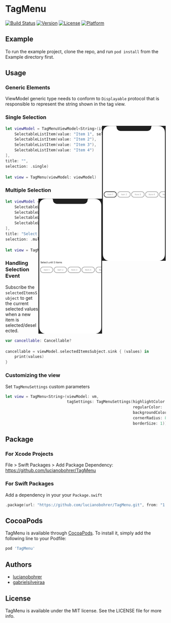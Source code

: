 # TagMenu

[![Build Status](https://travis-ci.com/lucianobohrer/TagMenu.svg?token=qq5fjiKDEp43N6JsJhQv&branch=main)](https://travis-ci.com/lucianobohrer/TagMenu)
[![Version](https://img.shields.io/cocoapods/v/TagMenu.svg?style=flat)](https://cocoapods.org/pods/TagMenu)
[![License](https://img.shields.io/cocoapods/l/TagMenu.svg?style=flat)](https://cocoapods.org/pods/TagMenu)
[![Platform](https://img.shields.io/cocoapods/p/TagMenu.svg?style=flat)](https://cocoapods.org/pods/TagMenu)

## Example

To run the example project, clone the repo, and run `pod install` from the Example directory first.

## Usage

### Generic Elements
ViewModel generic type needs to conform to `Displayable` protocol that is responsible to represent the string shown in the tag view.

### Single Selection
<img src=Docs/single.gif width=200 align="right" />

```swift
let viewModel = TagMenuViewModel<String>(items: [
    SelectableListItem(value: "Item 1", selected: true),
    SelectableListItem(value: "Item 2"),
    SelectableListItem(value: "Item 3"),
    SelectableListItem(value: "Item 4")
],
title: "",
selection: .single)

let view = TagMenu(viewModel: viewModel)
```
### Multiple Selection
<img src=Docs/multiple.gif width=200 align="right" />

```swift
let viewModel = TagMenuViewModel<String>(items: [
    SelectableListItem(value: "Item 1"),
    SelectableListItem(value: "Item 2"),
    SelectableListItem(value: "Item 3"),
    SelectableListItem(value: "Item 4")
],
title: "Select until 3 items",
selection: .multiple(max: 3))

let view = TagMenu(viewModel: viewModel)
```

### Handling Selection Event

Subscribe the `selectedItemsSubject` to get the current selected values when a new item is selected/deselected.

```swift
var cancellable: Cancellable?

cancellable = viewModel.selectedItemsSubject.sink { (values) in
    print(values)
}
```

### Customizing the view

Set `TagMenuSettings` custom parameters

```swift
let view = TagMenu<String>(viewModel: vm,
                           tagSettings: TagMenuSettings(highlightColor: .systemRed,
                                                        regularColor: .gray,
                                                        backgroundColor: .white,
                                                        cornerRadius: 8,
                                                        borderSize: 1))
```

## Package 

### For Xcode Projects

File > Swift Packages > Add Package Dependency: https://github.com/lucianobohrer/TagMenu

### For Swift Packages

Add a dependency in your your `Package.swift`

```swift
.package(url: "https://github.com/lucianobohrer/TagMenu.git", from: "1.0.0"),
```

## CocoaPods 

TagMenu is available through [CocoaPods](https://cocoapods.org). To install
it, simply add the following line to your Podfile:

```ruby
pod 'TagMenu'
```

## Authors

- [lucianobohrer](https://github.com/lucianobohrer)
- [gabrielsilveiraa](https://github.com/gabrielsilveiraa)

## License

TagMenu is available under the MIT license. See the LICENSE file for more info.
